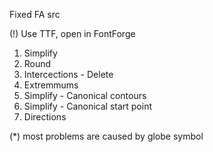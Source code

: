 Fixed FA src

(!) Use TTF, open in FontForge

1. Simplify
2. Round
3. Intercections - Delete
4. Extremmums
7. Simplify - Canonical contours
6. Simplify - Canonical start point
5. Directions

(*) most problems are caused by globe symbol
